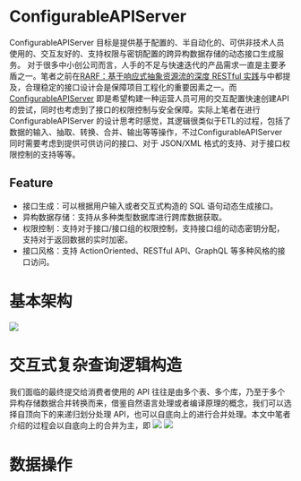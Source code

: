 # ConfigurableAPIServer

ConfigurableAPIServer 目标是提供基于配置的、半自动化的、可供非技术人员使用的、交互友好的、支持权限与密钥配置的跨异构数据存储的动态接口生成服务。
对于很多中小创公司而言，人手的不足与快速迭代的产品需求一直是主要矛盾之一。笔者之前在[RARF：基于响应式抽象资源流的深度 RESTful 实践](https://segmentfault.com/a/1190000004600730)与[]()中都提及，合理稳定的接口设计会是保障项目工程化的重要因素之一。而 [ConfigurableAPIServer](https://github.com/wxyyxc1992/ConfigurableAPIServer) 即是希望构建一种运营人员可用的交互配置快速创建API的尝试，同时也考虑到了接口的权限控制与安全保障。实际上笔者在进行 ConfigurableAPIServer 的设计思考时感觉，其逻辑很类似于ETL的过程，包括了数据的输入、抽取、转换、合并、输出等等操作，不过ConfigurableAPIServer 同时需要考虑到提供可供访问的接口、对于 JSON/XML 格式的支持、对于接口权限控制的支持等等。


## Feature

- 接口生成：可以根据用户输入或者交互式构造的 SQL 语句动态生成接口。
- 异构数据存储：支持从多种类型数据库进行跨库数据获取。
- 权限控制：支持对于接口/接口组的权限控制，支持接口组的动态密钥分配，支持对于返回数据的实时加密。
- 接口风格：支持 ActionOriented、RESTful API、GraphQL 等多种风格的接口访问。

# 基本架构

![](https://coding.net/u/hoteam/p/Cache/git/raw/master/2017/2/1/QQ20170207-0fdfasdfasdfasdfsd.png)

# 交互式复杂查询逻辑构造

我们面临的最终提交给消费者使用的 API 往往是由多个表、多个库，乃至于多个异构存储数据合并转换而来，借鉴自然语言处理或者编译原理的概念，我们可以选择自顶向下的来递归划分处理 API，也可以自底向上的进行合并处理。本文中笔者介绍的过程会以自底向上的合并为主，即
![](https://coding.net/u/hoteam/p/Cache/git/raw/master/2017/2/1/QQ20170207-01111.png)
![](https://coding.net/u/hoteam/p/Cache/git/raw/master/2017/2/1/QQ20170207-0asadas.png)

# 数据操作
